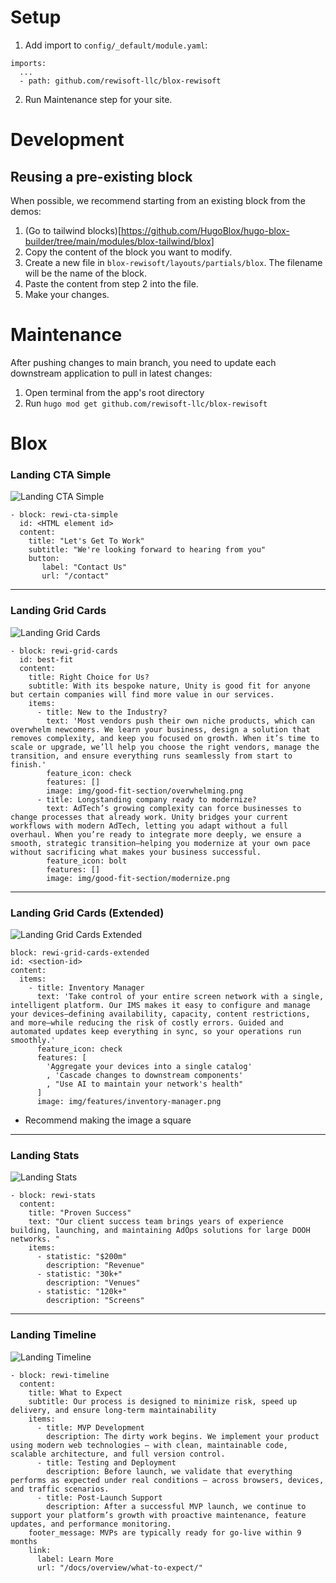 # Setup
1. Add import to `config/_default/module.yaml`:
```
imports:
  ...
  - path: github.com/rewisoft-llc/blox-rewisoft
```

2. Run Maintenance step for your site.

# Development
## Reusing a pre-existing block
When possible, we recommend starting from an existing block from the demos:
1. (Go to tailwind blocks)[https://github.com/HugoBlox/hugo-blox-builder/tree/main/modules/blox-tailwind/blox]
2. Copy the content of the block you want to modify.
3. Create a new file in `blox-rewisoft/layouts/partials/blox`. The filename will be the name of the block.
4. Paste the content from step 2 into the file.
5. Make your changes. 

# Maintenance
After pushing changes to main branch, you need to update each downstream application to pull in latest changes:
1. Open terminal from the app's root directory
2. Run `hugo mod get github.com/rewisoft-llc/blox-rewisoft`

# Blox
### Landing CTA Simple
![Landing CTA Simple](/img/rewi-cta-simple.png)
```
- block: rewi-cta-simple
  id: <HTML element id>
  content:
    title: "Let's Get To Work"
    subtitle: "We're looking forward to hearing from you"
    button:
       label: "Contact Us"
       url: "/contact"
```
---
### Landing Grid Cards
![Landing Grid Cards](/img/rewi-grid-cards.png)
```
- block: rewi-grid-cards
  id: best-fit
  content:
    title: Right Choice for Us?
    subtitle: With its bespoke nature, Unity is good fit for anyone but certain companies will find more value in our services.
    items:
      - title: New to the Industry?
        text: 'Most vendors push their own niche products, which can overwhelm newcomers. We learn your business, design a solution that removes complexity, and keep you focused on growth. When it’s time to scale or upgrade, we’ll help you choose the right vendors, manage the transition, and ensure everything runs seamlessly from start to finish.'
        feature_icon: check
        features: []
        image: img/good-fit-section/overwhelming.png
      - title: Longstanding company ready to modernize?
        text: AdTech’s growing complexity can force businesses to change processes that already work. Unity bridges your current workflows with modern AdTech, letting you adapt without a full overhaul. When you’re ready to integrate more deeply, we ensure a smooth, strategic transition—helping you modernize at your own pace without sacrificing what makes your business successful.
        feature_icon: bolt
        features: []
        image: img/good-fit-section/modernize.png
```
---
### Landing Grid Cards (Extended)
![Landing Grid Cards Extended](/img/rewi-grid-cards-extended.png)
```
block: rewi-grid-cards-extended
id: <section-id>
content:
  items:
    - title: Inventory Manager
      text: 'Take control of your entire screen network with a single, intelligent platform. Our IMS makes it easy to configure and manage your devices—defining availability, capacity, content restrictions, and more—while reducing the risk of costly errors. Guided and automated updates keep everything in sync, so your operations run smoothly.'
      feature_icon: check
      features: [
        'Aggregate your devices into a single catalog'
        , 'Cascade changes to downstream components'
        , "Use AI to maintain your network's health"
      ]
      image: img/features/inventory-manager.png
```
- Recommend making the image a square
---
### Landing Stats
![Landing Stats](/img/rewi-stats.png)
```
- block: rewi-stats
  content:
    title: "Proven Success"
    text: "Our client success team brings years of experience building, launching, and maintaining AdOps solutions for large DOOH networks. "
    items:
      - statistic: "$200m"
        description: "Revenue"
      - statistic: "30k+"
        description: "Venues"
      - statistic: "120k+"
        description: "Screens"
```
---
### Landing Timeline
![Landing Timeline](/img/rewi-timeline.png)
```
- block: rewi-timeline
  content:
    title: What to Expect
    subtitle: Our process is designed to minimize risk, speed up delivery, and ensure long-term maintainability
    items:
      - title: MVP Development
        description: The dirty work begins. We implement your product using modern web technologies — with clean, maintainable code, scalable architecture, and full version control.
      - title: Testing and Deployment
        description: Before launch, we validate that everything performs as expected under real conditions — across browsers, devices, and traffic scenarios.
      - title: Post-Launch Support
        description: After a successful MVP launch, we continue to support your platform’s growth with proactive maintenance, feature updates, and performance monitoring.
    footer_message: MVPs are typically ready for go-live within 9 months
    link:
      label: Learn More
      url: "/docs/overview/what-to-expect/"
```
